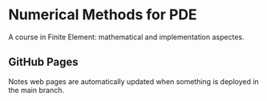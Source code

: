# Numerical Methods for PDE

A course in Finite Element: mathematical and implementation aspectes.

## GitHub Pages

Notes web pages are automatically updated when something is deployed in the main branch.
